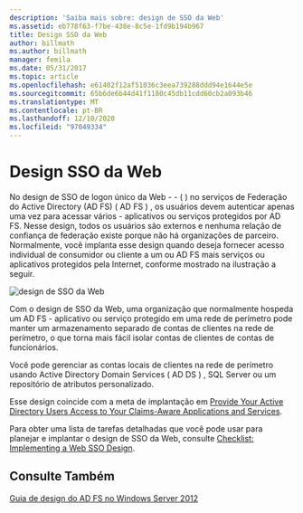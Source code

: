 ```yaml
---
description: 'Saiba mais sobre: design de SSO da Web'
ms.assetid: eb778f63-f7be-438e-8c5e-1fd9b194b967
title: Design SSO da Web
author: billmath
ms.author: billmath
manager: femila
ms.date: 05/31/2017
ms.topic: article
ms.openlocfilehash: e61402f12af51036c3eea739288ddd94e1644e5e
ms.sourcegitcommit: 65b6de6b44d41f1180c45db11cdd60cb2a093b46
ms.translationtype: MT
ms.contentlocale: pt-BR
ms.lasthandoff: 12/10/2020
ms.locfileid: "97049334"
---
```

# <a name="web-sso-design"></a>Design SSO da Web

No design de SSO de logon único da Web \- \- \( \) no serviços de Federação do Active Directory (AD FS) \( AD FS \) , os usuários devem autenticar apenas uma vez para acessar vários \- aplicativos ou serviços protegidos por AD FS. Nesse design, todos os usuários são externos e nenhuma relação de confiança de federação existe porque não há organizações de parceiro. Normalmente, você implanta esse design quando deseja fornecer acesso individual de consumidor ou cliente a um ou AD FS mais serviços ou aplicativos protegidos pela Internet, conforme mostrado na ilustração a seguir.

![design de SSO da Web](media/adfs2_WebSSODesign.gif)

Com o design de SSO da Web, uma organização que normalmente hospeda um AD FS \- aplicativo ou serviço protegido em uma rede de perímetro pode manter um armazenamento separado de contas de clientes na rede de perímetro, o que torna mais fácil isolar contas de clientes de contas de funcionários.

Você pode gerenciar as contas locais de clientes na rede de perímetro usando Active Directory Domain Services \( AD DS \) , SQL Server ou um repositório de atributos personalizado.

Esse design coincide com a meta de implantação em [Provide Your Active Directory Users Access to Your Claims-Aware Applications and Services](Provide-Your-Active-Directory-Users-Access-to-Your-Claims-Aware-Applications-and-Services.md).

Para obter uma lista de tarefas detalhadas que você pode usar para planejar e implantar o design de SSO da Web, consulte [Checklist: Implementing a Web SSO Design](../../ad-fs/deployment/Checklist--Implementing-a-Web-SSO-Design.md).

## <a name="see-also"></a>Consulte Também
[Guia de design do AD FS no Windows Server 2012](AD-FS-Design-Guide-in-Windows-Server-2012.md)
